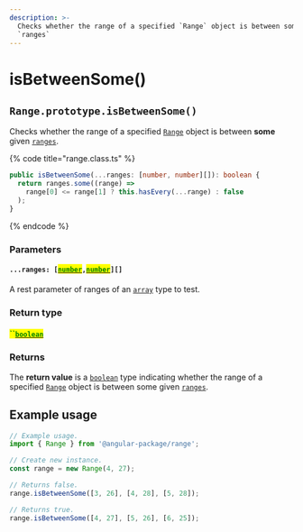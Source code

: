 ```yaml
---
description: >-
  Checks whether the range of a specified `Range` object is between some given
  `ranges`
---
```


# isBetweenSome()

## `Range.prototype.isBetweenSome()`

Checks whether the range of a specified [`Range`](broken-reference) object is between **some** given [`ranges`](isbetweensome.md#...ranges-number-number).

{% code title="range.class.ts" %}
```typescript
public isBetweenSome(...ranges: [number, number][]): boolean {
  return ranges.some((range) =>
    range[0] <= range[1] ? this.hasEvery(...range) : false
  );
}
```
{% endcode %}

### Parameters

#### `...ranges: [`[<mark style="color:green;">`number`</mark>](https://www.typescriptlang.org/docs/handbook/basic-types.html#number)`,`[<mark style="color:green;">`number`</mark>](https://www.typescriptlang.org/docs/handbook/basic-types.html#number)`][]`

A rest parameter of ranges of an [`array`](https://developer.mozilla.org/en-US/docs/Web/JavaScript/Reference/Global\_Objects/Array) type to test.

### Return type

#### <mark style="color:green;">``</mark>[<mark style="color:green;">`boolean`</mark>](https://www.typescriptlang.org/docs/handbook/basic-types.html#boolean)&#x20;

### Returns

The **return value** is a [`boolean`](https://developer.mozilla.org/en-US/docs/Web/JavaScript/Reference/Global\_Objects/Boolean) type indicating whether the range of a specified [`Range`](broken-reference) object is between some given [`ranges`](isbetweensome.md#...ranges-number-number).

## Example usage

```typescript
// Example usage.
import { Range } from '@angular-package/range';

// Create new instance.
const range = new Range(4, 27);

// Returns false.
range.isBetweenSome([3, 26], [4, 28], [5, 28]);

// Returns true.
range.isBetweenSome([4, 27], [5, 26], [6, 25]);
```
